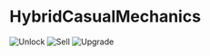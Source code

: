 # HybridCasualMechanics

![Unlock](https://github.com/user-attachments/assets/b7a557ee-59b8-44da-b99b-371d7e547b47)
![Sell](https://github.com/user-attachments/assets/555453d8-f92b-4d58-8858-2cbabdfa1901)
![Upgrade](https://github.com/user-attachments/assets/1e65a87c-1077-4cf1-8098-2073b0d3474f)
